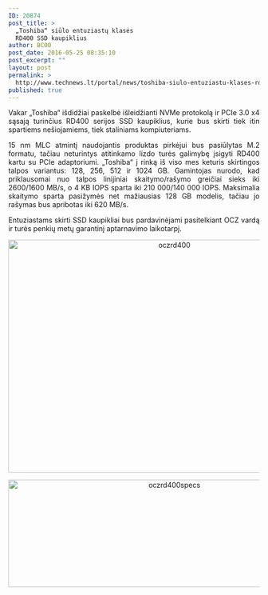 ```yaml
---
ID: 20874
post_title: >
  „Toshiba“ siūlo entuziastų klasės
  RD400 SSD kaupiklius
author: BC00
post_date: 2016-05-25 08:35:10
post_excerpt: ""
layout: post
permalink: >
  http://www.technews.lt/portal/news/toshiba-siulo-entuziastu-klases-rd400-ssd-kaupikliu-serija/
published: true
---
```

<p style="text-align: justify;">Vakar „Toshiba“ išdidžiai paskelbė išleidžianti NVMe protokolą ir PCIe 3.0 x4 sąsają turinčius RD400 serijos SSD kaupiklius, kurie bus skirti tiek itin spartiems nešiojamiems, tiek staliniams kompiuteriams.</p>
<p style="text-align: justify;">15 nm MLC atmintį naudojantis produktas pirkėjui bus pasiūlytas M.2 formatu, tačiau neturintys atitinkamo lizdo turės galimybę įsigyti RD400 kartu su PCIe adaptoriumi. „Toshiba“ į rinką iš viso mes keturis skirtingos talpos variantus: 128, 256, 512 ir 1024 GB. Gamintojas nurodo, kad priklausomai nuo talpos linijiniai skaitymo/rašymo greičiai sieks iki 2600/1600 MB/s, o 4 KB IOPS sparta iki 210 000/140 000 IOPS. Maksimalia skaitymo sparta pasižymės net mažiausias 128 GB modelis, tačiau jo rašymas bus apribotas iki 620 MB/s.</p>
<p style="text-align: justify;">Entuziastams skirti SSD kaupikliai bus pardavinėjami pasitelkiant OCZ vardą ir turės penkių metų garantinį aptarnavimo laikotarpį.</p>
<p style="text-align: center;"><a href="http://www.technews.lt/portal/wp-content/uploads/2016/05/oczrd400.jpg"><img class="alignnone wp-image-20875" src="http://www.technews.lt/portal/wp-content/uploads/2016/05/oczrd400.jpg" alt="oczrd400" width="650" height="466" /></a></p>
<p style="text-align: center;"><a href="http://www.technews.lt/portal/wp-content/uploads/2016/05/oczrd400specs.jpg"><img class="alignnone wp-image-20876" src="http://www.technews.lt/portal/wp-content/uploads/2016/05/oczrd400specs-800x264.jpg" alt="oczrd400specs" width="650" height="215" /></a></p>
